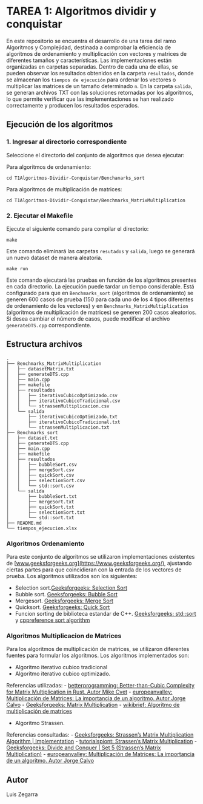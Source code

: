 # TAREA 1: Algoritmos dividir y conquistar
En este repositorio se encuentra el desarrollo de una tarea del ramo Algoritmos y Complejidad, destinada a comprobar la eficiencia de algoritmos de ordenamiento y multiplicación con vectores y matrices de diferentes tamaños y características. Las implementaciones están organizadas en carpetas separadas. Dentro de cada una de ellas, se pueden observar los resultados obtenidos en la carpeta `resultados`, donde se almacenan los `tiempos de ejecución` para ordenar los vectores o multiplicar las matrices de un tamaño determinado `n`. En la carpeta `salida`, se generan archivos TXT con las soluciones retornadas por los algoritmos, lo que permite verificar que las implementaciones se han realizado correctamente y producen los resultados esperados.

## Ejecución de los algoritmos
### 1. Ingresar al directorio correspondiente
Seleccione el directorio del conjunto de algoritmos que desea ejecutar:

Para algoritmos de ordenamiento:
```
cd T1Algoritmos-Dividir-Conquistar/Benchanarks_sort
```
Para algoritmos de multiplicación de matrices:
```
cd T1Algoritmos-Dividir-Conquistar/Benchmarks_MatrixMultiplication
```

### 2. Ejecutar el Makefile
Ejecute el siguiente comando para compilar el directorio:
```
make 
```
Este comando eliminará las carpetas `resutados` y `salida`, luego se generará un nuevo dataset de manera aleatoria.

```
make run
```
Este comando ejecutará las pruebas en función de los algoritmos presentes en cada directorio. La ejecución puede tardar un tiempo considerable. Está configurado para que en `Benchmarks_sort` (algoritmos de ordenamiento) se generen 600 casos de prueba (150 para cada uno de los 4 tipos diferentes de ordenamiento de los vectores) y en `Benchmarks_MatrixMultiplication` (algoritmos de multiplicación de matrices) se generen 200 casos aleatorios. Si desea cambiar el número de casos, puede modificar el archivo `generateDTS.cpp` correspondiente.

## Estructura archivos 

```
.
├── Benchmarks_MatrixMultiplication
│   ├── datasetMatrix.txt
│   ├── generateDTS.cpp
│   ├── main.cpp
│   ├── makefile
│   ├── resultados
│   │   ├── iterativoCubicoOptimizado.csv
│   │   ├── iterativoCubicoTradicional.csv
│   │   └── strassenMultiplicacion.csv
│   └── salida
│       ├── iterativoCubicoOptimizado.txt
│       ├── iterativoCubicoTradicional.txt
│       └── strassenMultiplicacion.txt
├── Benchmarks_sort
│   ├── dataset.txt
│   ├── generateDTS.cpp
│   ├── main.cpp
│   ├── makefile
│   ├── resultados
│   │   ├── bubbleSort.csv
│   │   ├── mergeSort.csv
│   │   ├── quickSort.csv
│   │   ├── selectionSort.csv
│   │   └── std::sort.csv
│   └── salida
│       ├── bubbleSort.txt
│       ├── mergeSort.txt
│       ├── quickSort.txt
│       ├── selectionSort.txt
│       └── std::sort.txt
├── README.md
└── tiempos_ejecucion.xlsx
```

### Algoritmos Ordenamiento
Para este conjunto de algoritmos se utilizaron implementaciones existentes de [www.geeksforgeeks.org](https://www.geeksforgeeks.org/), ajustando ciertas partes para que coincidieran con la entrada de los vectores de prueba. Los algoritmos utilizados son los siguientes:

- Selection sort.[Geeksforgeeks: Selection Sort](https://www.geeksforgeeks.org/selection-sort-algorithm-2/?ref=header_outind)
- Bubble sort. [Geeksforgeeks: Bubble Sort](https://www.geeksforgeeks.org/bubble-sort-in-cpp/) 
- Mergesort. [Geeksforgeeks: Merge Sort](https://www.geeksforgeeks.org/merge-sort/?ref=header_outind) 
- Quicksort. [Geeksforgeeks: Quick Sort](https://www.geeksforgeeks.org/quick-sort-algorithm/?ref=header_outind)
- Funcion sorting de biblioteca estandar de C++. [Geeksforgeeks: std::sort](https://www.geeksforgeeks.org/sort-c-stl/) y [cppreference sort algorithm](https://en.cppreference.com/w/cpp/algorithm/sort)


### Algoritmos Multiplicacion de Matrices
Para los algoritmos de multiplicación de matrices, se utilizaron diferentes fuentes para formular los algoritmos. Los algoritmos implementados son:

- Algoritmo iterativo cubico tradicional 
- Algoritmo iterativo cubico optimizado.

Referencias utilizadas:
    - [betterprogramming: Better-than-Cubic Complexity for Matrix Multiplication in Rust. Autor Mike Cvet](https://betterprogramming.pub/better-than-cubic-complexity-for-matrix-multiplication-in-rust-cf8dfb6299f6)
    - [europeanvalley: Multiplicación de Matrices: La importancia de un algoritmo. Autor Jorge Calvo](https://europeanvalley.es/noticias/multiplicacion-de-matrices-la-importancia-de-un-algoritmo/)
    - [Geeksforgeeks: Matrix Multiplication](https://www.geeksforgeeks.org/matrix-multiplication/) 
    - [wikibrief: Algoritmo de multiplicación de matrices](https://es.wikibrief.org/wiki/Matrix_multiplication_algorithm)
- Algoritmo Strassen. 

Referencias consultadas:
    - [Geeksforgeeks: Strassen’s Matrix Multiplication Algorithm | Implementation](https://www.geeksforgeeks.org/strassens-matrix-multiplication-algorithm-implementation/)
    - [tutorialspiont: Strassen’s Matrix Multiplication](https://www.tutorialspoint.com/data_structures_algorithms/strassens_matrix_multiplication_algorithm.htm )
    - [Geeksforgeeks: Divide and Conquer | Set 5 (Strassen’s Matrix Multiplication)](https://www.geeksforgeeks.org/strassens-matrix-multiplication/?ref=header_outind)
    - [europeanvalley: Multiplicación de Matrices: La importancia de un algoritmo. Autor Jorge Calvo](https://europeanvalley.es/noticias/multiplicacion-de-matrices-la-importancia-de-un-algoritmo/)

## Autor 
Luis Zegarra

